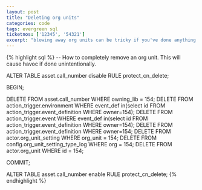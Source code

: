 ```yaml
---
layout: post
title: "Deleting org units"
categories: code
tags: evergreen sql
ticketnos: ['12345', '54321']
excerpt: "blowing away org units can be tricky if you've done anything with them..."
---
```


{% highlight sql %}
-- How to completely remove an org unit. This will cause havoc if done unintentionally.

ALTER TABLE asset.call_number disable RULE protect_cn_delete;

BEGIN;

DELETE FROM asset.call_number WHERE owning_lib = 154;
DELETE FROM action_trigger.environment WHERE event_def in(select id FROM action_trigger.event_definition WHERE owner=154);
DELETE FROM action_trigger.event WHERE event_def in(select id FROM action_trigger.event_definition WHERE owner=154);
DELETE FROM action_trigger.event_definition WHERE owner=154;
DELETE FROM actor.org_unit_setting WHERE org_unit = 154;
DELETE FROM config.org_unit_setting_type_log WHERE org = 154;
DELETE FROM actor.org_unit WHERE id = 154;

COMMIT;

ALTER TABLE asset.call_number enable RULE protect_cn_delete;
{% endhighlight %}